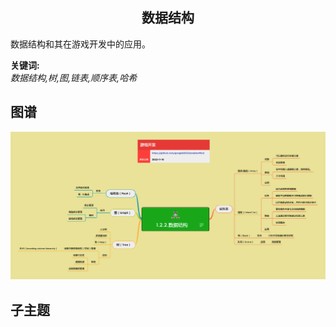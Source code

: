 <h2 align="center">数据结构</h2>
<p>
数据结构和其在游戏开发中的应用。
</p>

**关键词:**<br/>
*数据结构,树,图,链表,顺序表,哈希*

## 图谱
![图片加载中...](../exports/1.2.2.数据结构.png?raw=true)

## 子主题
